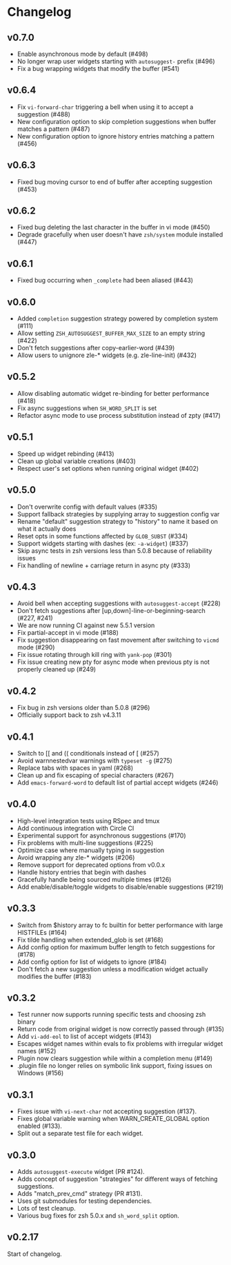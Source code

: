 # Changelog
## v0.7.0
- Enable asynchronous mode by default (#498)
- No longer wrap user widgets starting with `autosuggest-` prefix (#496)
- Fix a bug wrapping widgets that modify the buffer (#541)
## v0.6.4
- Fix `vi-forward-char` triggering a bell when using it to accept a suggestion (#488)
- New configuration option to skip completion suggestions when buffer matches a pattern (#487)
- New configuration option to ignore history entries matching a pattern (#456)
## v0.6.3
- Fixed bug moving cursor to end of buffer after accepting suggestion (#453)
## v0.6.2
- Fixed bug deleting the last character in the buffer in vi mode (#450)
- Degrade gracefully when user doesn't have `zsh/system` module installed (#447)
## v0.6.1
- Fixed bug occurring when `_complete` had been aliased (#443)
## v0.6.0
- Added `completion` suggestion strategy powered by completion system (#111)
- Allow setting `ZSH_AUTOSUGGEST_BUFFER_MAX_SIZE` to an empty string (#422)
- Don't fetch suggestions after copy-earlier-word (#439)
- Allow users to unignore zle-\* widgets (e.g. zle-line-init) (#432)
## v0.5.2
- Allow disabling automatic widget re-binding for better performance (#418)
- Fix async suggestions when `SH_WORD_SPLIT` is set
- Refactor async mode to use process substitution instead of zpty (#417)
## v0.5.1
- Speed up widget rebinding (#413)
- Clean up global variable creations (#403)
- Respect user's set options when running original widget (#402)
## v0.5.0
- Don't overwrite config with default values (#335)
- Support fallback strategies by supplying array to suggestion config var
- Rename "default" suggestion strategy to "history" to name it based on what it actually does
- Reset opts in some functions affected by `GLOB_SUBST` (#334)
- Support widgets starting with dashes (ex: `-a-widget`) (#337)
- Skip async tests in zsh versions less than 5.0.8 because of reliability issues
- Fix handling of newline + carriage return in async pty (#333)
## v0.4.3
- Avoid bell when accepting suggestions with `autosuggest-accept` (#228)
- Don't fetch suggestions after [up,down]-line-or-beginning-search (#227, #241)
- We are now running CI against new 5.5.1 version
- Fix partial-accept in vi mode (#188)
- Fix suggestion disappearing on fast movement after switching to `vicmd` mode (#290)
- Fix issue rotating through kill ring with `yank-pop` (#301)
- Fix issue creating new pty for async mode when previous pty is not properly cleaned up (#249)
## v0.4.2
- Fix bug in zsh versions older than 5.0.8 (#296)
- Officially support back to zsh v4.3.11
## v0.4.1
- Switch to [[ and (( conditionals instead of [ (#257)
- Avoid warnnestedvar warnings with `typeset -g` (#275)
- Replace tabs with spaces in yaml (#268)
- Clean up and fix escaping of special characters (#267)
- Add `emacs-forward-word` to default list of partial accept widgets (#246)
## v0.4.0
- High-level integration tests using RSpec and tmux
- Add continuous integration with Circle CI
- Experimental support for asynchronous suggestions (#170)
- Fix problems with multi-line suggestions (#225)
- Optimize case where manually typing in suggestion
- Avoid wrapping any zle-\* widgets (#206)
- Remove support for deprecated options from v0.0.x
- Handle history entries that begin with dashes
- Gracefully handle being sourced multiple times (#126)
- Add enable/disable/toggle widgets to disable/enable suggestions (#219)
## v0.3.3
- Switch from $history array to fc builtin for better performance with large HISTFILEs (#164)
- Fix tilde handling when extended_glob is set (#168)
- Add config option for maximum buffer length to fetch suggestions for (#178)
- Add config option for list of widgets to ignore (#184)
- Don't fetch a new suggestion unless a modification widget actually modifies the buffer (#183)
## v0.3.2
- Test runner now supports running specific tests and choosing zsh binary
- Return code from original widget is now correctly passed through (#135)
- Add `vi-add-eol` to list of accept widgets (#143)
- Escapes widget names within evals to fix problems with irregular widget names (#152)
- Plugin now clears suggestion while within a completion menu (#149)
- .plugin file no longer relies on symbolic link support, fixing issues on Windows (#156)
## v0.3.1
- Fixes issue with `vi-next-char` not accepting suggestion (#137).
- Fixes global variable warning when WARN_CREATE_GLOBAL option enabled (#133).
- Split out a separate test file for each widget.
## v0.3.0
- Adds `autosuggest-execute` widget (PR #124).
- Adds concept of suggestion "strategies" for different ways of fetching suggestions.
- Adds "match_prev_cmd" strategy (PR #131).
- Uses git submodules for testing dependencies.
- Lots of test cleanup.
- Various bug fixes for zsh 5.0.x and `sh_word_split` option.
## v0.2.17
Start of changelog.
